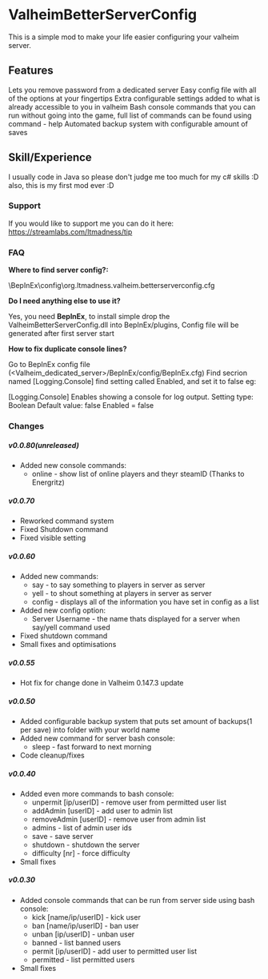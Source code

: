 # ValheimBetterServerConfig
This is a simple mod to make your life easier configuring your valheim server.

## Features
Lets you remove password from a dedicated server
Easy config file with all of the options at your fingertips
Extra configurable settings added to what is already accessible to you in valheim
Bash console commands that you can run without going into the game, 
full list of commands can be found using command - help
Automated backup system with configurable amount of saves

## Skill/Experience
I usually code in Java so please don't judge me too much for my c# skills :D also, this is my first mod ever :D

### Support
If you would like to support me you can do it here: https://streamlabs.com/ltmadness/tip

### FAQ
<b>Where to find server config?:</b>

<Valheim dedicated server>\BepInEx\config\org.ltmadness.valheim.betterserverconfig.cfg

<b>Do I need anything else to use it?</b>

Yes, you need <b>BepInEx</b>, to install simple drop the ValheimBetterServerConfig.dll into BepInEx/plugins,
Config file will be generated after first server start

<b>How to fix duplicate console lines?</b>

Go to BepInEx config file (<Valheim_dedicated_server>/BepInEx/config/BepInEx.cfg)
Find secrion named [Logging.Console] find setting called Enabled, and set it to false eg:

[Logging.Console]
Enables showing a console for log output.
Setting type: Boolean
Default value: false
Enabled = false

### Changes

##### v0.0.80(unreleased)
- Added new console commands:
	* online - show list of online players and theyr steamID (Thanks to Energritz)

##### v0.0.70
- Reworked command system
- Fixed Shutdown command
- Fixed visible setting


##### v0.0.60
- Added new commands:
	* say - to say something to players in server as server
	* yell - to shout something at players in server as server
	* config - displays all of the information you have set in config as a list
- Added new config option:
	* Server Username - the name thats displayed for a server when say/yell command used
- Fixed shutdown command
- Small fixes and optimisations

##### v0.0.55
- Hot fix for change done in Valheim 0.147.3 update

##### v0.0.50
- Added configurable backup system that puts set amount of backups(1 per save) into folder with your world name
- Added new command for server bash console:
	* sleep - fast forward to next morning
- Code cleanup/fixes

##### v0.0.40
- Added even more commands to bash console:
	* unpermit [ip/userID] - remove user from permitted user list
	* addAdmin [userID] - add user to admin list
	* removeAdmin [userID] - remove user from admin list
	* admins - list of admin user ids
	* save - save server
	* shutdown - shutdown the server
	* difficulty [nr] - force difficulty
- Small fixes

##### v0.0.30
- Added console commands that can be run from server side using bash console:
	* kick [name/ip/userID] - kick user
	* ban [name/ip/userID] - ban user
	* unban [ip/userID] - unban user
	* banned - list banned users
	* permit [ip/userID] - add user to permitted user list
	* permitted - list permitted users
- Small fixes